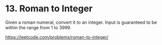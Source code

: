 # 13. Roman to Integer

Given a roman numeral, convert it to an integer. Input is guaranteed to be within the range from 1 to 3999.

<https://leetcode.com/problems/roman-to-integer/>
